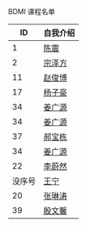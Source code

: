 BDMI 课程名单

|  ID   |   自我介绍  |
| ----  | --------  |
|   1   |   [陈震](cz.md)        |
|   2   |   [宗泽方](zzf.md)        |
|   11 | [赵俊博](11.md)  |
| 17   | [杨子豪](17.md)  |
| 34 | [姜广源](34.md) |
|  34 | [姜广源](34.md) |
| 37 | [郝宝栋](37.md) |
|  34 | [姜广源](34.md)|
|  22 | [李蔚然](22.md)|
| 没序号 | [王宁](meixuhao.md) |
| 20  |[张琳涛](20.md)|
| 39  |[殷文馨](39.md)|
